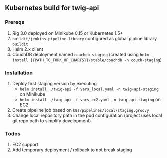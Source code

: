 ## Kubernetes build for twig-api

### Prereqs

1. Rig 3.0 deployed on Minikube 0.15 or Kubernetes 1.5+
2. `buildit/jenkins-pipeline-library` configured as global pipline library `buildit`
3. Helm 2.x client
4. CouchDB deployment named `couchdb-staging` (created using `helm install {{PATH_TO_FORK_OF_CHARTS}}/stable/couchdb -n couch-staging`)

### Installation

1. Deploy first staging version by executing
    * `helm install ./twig-api -f vars_local.yaml -n twig-api-staging` on Minikube
    * `helm install ./twig-api -f vars_ec2.yaml -n twig-api-staging` on EC2
2. Create pipeline job based on `k8s/pipelines/local/staging.groovy`
3. Change local repository path in the pod configuration (project uses local git repo path to simplify development)

### Todos

1. EC2 support
2. Add temporary deployment / rollback to not break staging
